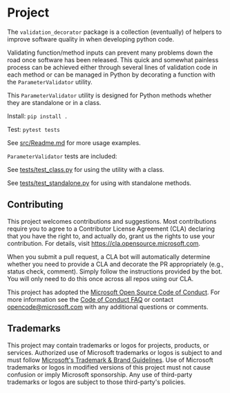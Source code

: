 # Project
The `validation_decorator` package is a collection (eventually) of helpers to improve software quality in when developing python code.

Validating function/method inputs can prevent many problems down the road
once software has been released. This quick and somewhat painless process
can be achieved either through several lines of validation code in each
method or can be managed in Python by decorating a function with the
`ParameterValidator` utility.

This `ParameterValidator` utility is designed for Python methods whether they are standalone or in a class. 

Install: `pip install .`

Test: `pytest tests`


See [src/Readme.md](./src/Readme.md) for more usage examples.

`ParameterValidator` tests are included:

See [tests/test_class.py](./tests/test_class.py) for using the utility with a class.

See [tests/test_standalone.py](./tests/test_standalone.py) for using with standalone methods. 

## Contributing

This project welcomes contributions and suggestions.  Most contributions require you to agree to a
Contributor License Agreement (CLA) declaring that you have the right to, and actually do, grant us
the rights to use your contribution. For details, visit https://cla.opensource.microsoft.com.

When you submit a pull request, a CLA bot will automatically determine whether you need to provide
a CLA and decorate the PR appropriately (e.g., status check, comment). Simply follow the instructions
provided by the bot. You will only need to do this once across all repos using our CLA.

This project has adopted the [Microsoft Open Source Code of Conduct](https://opensource.microsoft.com/codeofconduct/).
For more information see the [Code of Conduct FAQ](https://opensource.microsoft.com/codeofconduct/faq/) or
contact [opencode@microsoft.com](mailto:opencode@microsoft.com) with any additional questions or comments.

## Trademarks

This project may contain trademarks or logos for projects, products, or services. Authorized use of Microsoft 
trademarks or logos is subject to and must follow 
[Microsoft's Trademark & Brand Guidelines](https://www.microsoft.com/en-us/legal/intellectualproperty/trademarks/usage/general).
Use of Microsoft trademarks or logos in modified versions of this project must not cause confusion or imply Microsoft sponsorship.
Any use of third-party trademarks or logos are subject to those third-party's policies.

